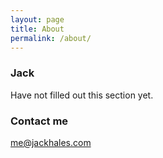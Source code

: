 ```yaml
---
layout: page
title: About
permalink: /about/
---
```


### Jack

Have not filled out this section yet.

### Contact me

[me@jackhales.com](mailto:me@jackhales.com)
